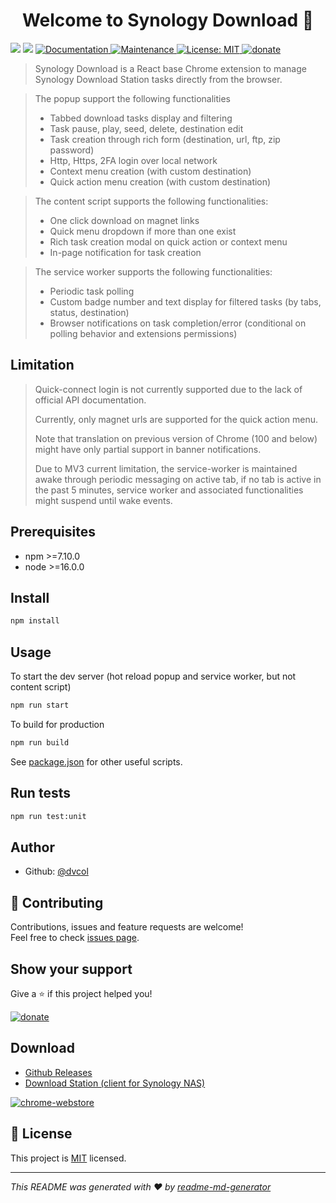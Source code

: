 <h1 align="center">Welcome to Synology Download 👋</h1>
<p>
  <img src="https://img.shields.io/badge/npm-%3E%3D7.10.0-blue.svg" />
  <img src="https://img.shields.io/badge/node-%3E%3D16.0.0-blue.svg" />
  <a href="https://github.com/dvcol/synology-download#readme" target="_blank">
    <img alt="Documentation" src="https://img.shields.io/badge/documentation-yes-brightgreen.svg" />
  </a>
  <a href="https://github.com/dvcol/synology-download/graphs/commit-activity" target="_blank">
    <img alt="Maintenance" src="https://img.shields.io/badge/Maintained%3F-yes-green.svg" />
  </a>
  <a href="https://github.com/dvcol/synology-download/blob/master/LICENSE" target="_blank">
    <img alt="License: MIT" src="https://img.shields.io/github/license/dvcol/synology-download" />
  </a>
 <a href="https://paypal.me/dvcol/5" target="_blank">
    <img alt="donate" src="https://img.shields.io/badge/Donate%20€-PayPal-brightgreen.svg" />
  </a>
</p>

> Synology Download is a React base Chrome extension to manage Synology Download Station tasks directly from the browser.

> The popup support the following functionalities
>
> * Tabbed download tasks display and filtering
> * Task pause, play, seed, delete, destination edit
> * Task creation through rich form (destination, url, ftp, zip password)
> * Http, Https, 2FA login over local network
> * Context menu creation (with custom destination)
> * Quick action menu creation (with custom destination)

> The content script supports the following functionalities:
>
> * One click download on magnet links
> * Quick menu dropdown if more than one exist
> * Rich task creation modal on quick action or context menu
> * In-page notification for task creation

> The service worker supports the following functionalities:
>
> * Periodic task polling
> * Custom badge number and text display for filtered tasks (by tabs, status, destination)
> * Browser notifications on task completion/error (conditional on polling behavior and extensions permissions)

## Limitation

> Quick-connect login is not currently supported due to the lack of official API documentation.
>
> Currently, only magnet urls are supported for the quick action menu.
>
> Note that translation on previous version of Chrome (100 and below) might have only partial support in banner notifications.
>
> Due to MV3 current limitation, the service-worker is maintained awake through periodic messaging on active tab, if no tab is active in the past 5 minutes, service worker and associated functionalities might suspend until wake events.

## Prerequisites

- npm >=7.10.0
- node >=16.0.0

## Install

```sh
npm install
```

## Usage

To start the dev server (hot reload popup and service worker, but not content script)

```sh
npm run start
```

To build for production

```sh
npm run build
```

See [package.json](https://github.com/dvcol/synology-download/blob/main/package.json) for other useful scripts.

## Run tests

```sh
npm run test:unit
```

## Author

* Github: [@dvcol](https://github.com/dvcol)

## 🤝 Contributing

Contributions, issues and feature requests are welcome!<br />Feel free to check [issues page](https://github.com/dvcol/synology-download/issues).

## Show your support

Give a ⭐️ if this project helped you!

 <a href="https://paypal.me/dvcol/5" target="_blank">
    <img alt="donate" src="https://img.shields.io/badge/Donate%20€-PayPal-brightgreen.svg" />
 </a>
  
## Download

* [Github Releases](https://github.com/dvcol/synology-download/releases)
* [Download Station (client for Synology NAS)](https://chrome.google.com/webstore/detail/download-station-client-f/ebbdkledlkjpgbbmmopgbnnjmklnkcef)

 <a href="https://chrome.google.com/webstore/detail/download-station-client-f/ebbdkledlkjpgbbmmopgbnnjmklnkcef" target="_blank">
    <img alt="chrome-webstore" src="https://storage.googleapis.com/web-dev-uploads/image/WlD8wC6g8khYWPJUsQceQkhXSlv1/mPGKYBIR2uCP0ApchDXE.png" />
 </a>


## 📝 License

This project is [MIT](https://github.com/dvcol/synology-download/blob/master/LICENSE) licensed.

***
_This README was generated with ❤️ by [readme-md-generator](https://github.com/kefranabg/readme-md-generator)_
